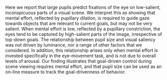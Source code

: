 Here we report that large pupils predict fixations of the eye on low-salient, inconspicuous parts of a visual scene. We interpret this as showing that mental effort, reflected by pupillary dilation, is required to guide gaze towards objects that are relevant to current goals, but may not be very salient. When mental effort is low, reflected by a pupillary constriction, the eyes tend to be captured by high-salient parts of the image, irrespective of top-down goals. The relationship between pupil size and visual saliency was not driven by luminance, nor a range of other factors that we considered. In addition, this relationship arises only when mental effort is invested specifically in the eye-movement task, and is not due to overall levels of arousal. Our finding illustrates that goal-driven control during scene viewing requires mental effort, and that pupil size can be used as an on-line measure to track the goal-drivenness of behavior.
